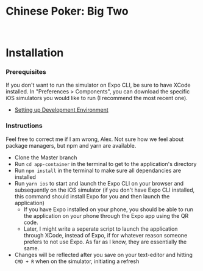 # Chinese Poker: Big Two

&nbsp;

# Installation
  ### Prerequisites
  If you don't want to run the simulator on Expo CLI, be sure to have XCode installed. In "Preferences > Components", you can download the specific iOS simulators you would like to run (I recommend the most recent one).
  - [Setting up Development Environment](https://reactnative.dev/docs/environment-setup)
  
  ### Instructions
  Feel free to correct me if I am wrong, Alex. Not sure how we feel about package managers, but npm and yarn are available.
  - Clone the Master branch
  - Run `cd app-container` in the terminal to get to the application's directory
  - Run `npm install` in the terminal to make sure all dependancies are installed
  - Run `yarn ios` to start and launch the Expo CLI on your browser and subsequently on the iOS simulator (if you don't have Expo CLI installed, this command should install Expo for you and then launch the application)
    - If you have Expo installed on your phone, you should be able to run the application on your phone through the Expo app using the QR code.
    - Later, I might write a seperate script to launch the application through XCode, instead of Expo, if for whatever reason someone prefers to not use Expo. As far as I know, they are essentially the same.
  - Changes will be reflected after you save on your text-editor and hitting `CMD + R` when on the simulator, initiating a refresh 
